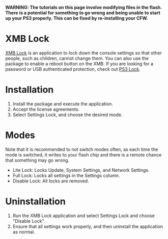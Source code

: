 **WARNING: The tutorials on this page involve modifying files in the flash. There is a potential for something to go wrong and being unable to start up your PS3 properly. This can be fixed by re-installing your CFW.**

# XMB Lock

[XMB Lock](http://store.brewology.com/ahomebrew.php?brewid=288) is an application to lock down the console settings so that other people, such as children, cannot change them. You can also use the package to enable a reboot button on the XMB. If you are looking for a password or USB authenticated protection, check out [PS3 Lock](https://www.reddit.com/r/ps3homebrew/wiki/ps3_lock).

# Installation

1. Install the package and execute the application.
2. Accept the license agreements.
3. Select Settings Lock, and choose the desired mode.


# Modes 
Note that it is recommended to not switch modes often, as each time the mode is switched, it writes to your flash chip and there is a remote chance that something may go wrong.

* Lite Lock: Locks Update, System Settings, and Network Settings.
* Full Lock: Locks all settings in the Settings column.
* Disable Lock: All locks are removed.

# Uninstallation

1. Run the XMB Lock application and select Settings Lock and choose "Disable Lock".
2. Ensure that all settings work properly, and then uninstall the application as normal.